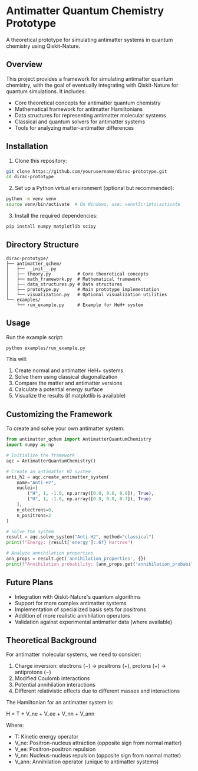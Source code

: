 # Antimatter Quantum Chemistry Prototype

A theoretical prototype for simulating antimatter systems in quantum chemistry using Qiskit-Nature.

## Overview

This project provides a framework for simulating antimatter quantum chemistry, with the goal of eventually integrating with Qiskit-Nature for quantum simulations. It includes:

- Core theoretical concepts for antimatter quantum chemistry
- Mathematical framework for antimatter Hamiltonians
- Data structures for representing antimatter molecular systems
- Classical and quantum solvers for antimatter systems
- Tools for analyzing matter-antimatter differences

## Installation

1. Clone this repository:
```bash
git clone https://github.com/yourusername/dirac-prototype.git
cd dirac-prototype
```

2. Set up a Python virtual environment (optional but recommended):
```bash
python -m venv venv
source venv/bin/activate  # On Windows, use: venv\Scripts\activate
```

3. Install the required dependencies:
```bash
pip install numpy matplotlib scipy

```

## Directory Structure

```
dirac-prototype/
├── antimatter_qchem/
│   ├── __init__.py
│   ├── theory.py          # Core theoretical concepts
│   ├── math_framework.py  # Mathematical framework
│   ├── data_structures.py # Data structures
│   ├── prototype.py       # Main prototype implementation
│   └── visualization.py   # Optional visualization utilities
└── examples/
    └── run_example.py     # Example for HeH+ system
```

## Usage

Run the example script:

```bash
python examples/run_example.py
```

This will:

1. Create normal and antimatter HeH+ systems
2. Solve them using classical diagonalization
3. Compare the matter and antimatter versions
4. Calculate a potential energy surface
5. Visualize the results (if matplotlib is available)

## Customizing the Framework

To create and solve your own antimatter system:

```python
from antimatter_qchem import AntimatterQuantumChemistry
import numpy as np

# Initialize the framework
aqc = AntimatterQuantumChemistry()

# Create an antimatter H2 system
anti_h2 = aqc.create_antimatter_system(
    name="Anti-H2",
    nuclei=[
        ("H", 1, -1.0, np.array([0.0, 0.0, 0.0]), True),
        ("H", 1, -1.0, np.array([0.0, 0.0, 0.7]), True)
    ],
    n_electrons=0,
    n_positrons=2
)

# Solve the system
result = aqc.solve_system("Anti-H2", method="classical")
print(f"Energy: {result['energy']:.6f} Hartree")

# Analyze annihilation properties
ann_props = result.get('annihilation_properties', {})
print(f"Annihilation probability: {ann_props.get('annihilation_probability', 0.0):.6f}")
```

## Future Plans

- Integration with Qiskit-Nature's quantum algorithms
- Support for more complex antimatter systems
- Implementation of specialized basis sets for positrons
- Addition of more realistic annihilation operators
- Validation against experimental antimatter data (where available)

## Theoretical Background

For antimatter molecular systems, we need to consider:

1. Charge inversion: electrons (−) → positrons (+), protons (+) → antiprotons (−)
2. Modified Coulomb interactions
3. Potential annihilation interactions
4. Different relativistic effects due to different masses and interactions

The Hamiltonian for an antimatter system is:

H = T + V_ne + V_ee + V_nn + V_ann

Where:
- T: Kinetic energy operator
- V_ne: Positron-nucleus attraction (opposite sign from normal matter)
- V_ee: Positron-positron repulsion
- V_nn: Nucleus-nucleus repulsion (opposite sign from normal matter)
- V_ann: Annihilation operator (unique to antimatter systems)